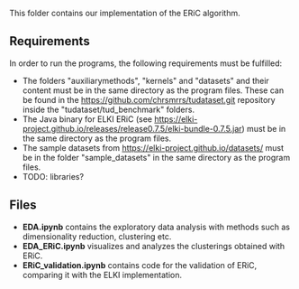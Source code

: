 This folder contains our implementation of the ERiC algorithm.

## Requirements
In order to run the programs, the following requirements must be fulfilled:
- The folders "auxiliarymethods", "kernels" and "datasets" and their content must be in the same directory as the program files. These can be found in the https://github.com/chrsmrrs/tudataset.git repository inside the "tudataset/tud_benchmark" folders. 
- The Java binary for ELKI ERiC (see https://elki-project.github.io/releases/release0.7.5/elki-bundle-0.7.5.jar) must be in the same directory as the program files.
- The sample datasets from https://elki-project.github.io/datasets/ must be in the folder "sample_datasets" in the same directory as the program files. 
- TODO: libraries?

## Files
- **EDA.ipynb** contains the exploratory data analysis with methods such as dimensionality reduction, clustering etc.
- **EDA_ERiC.ipynb** visualizes and analyzes the clusterings obtained with ERiC.
- **ERiC_validation.ipynb** contains code for the validation of ERiC, comparing it with the ELKI implementation.
